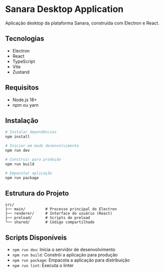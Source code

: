 # Sanara Desktop Application

Aplicação desktop da plataforma Sanara, construída com Electron e React.

## Tecnologias

- Electron
- React
- TypeScript
- Vite
- Zustand

## Requisitos

- Node.js 18+
- npm ou yarn

## Instalação

```bash
# Instalar dependências
npm install

# Iniciar em modo desenvolvimento
npm run dev

# Construir para produção
npm run build

# Empacotar aplicação
npm run package
```

## Estrutura do Projeto

```
src/
├── main/         # Processo principal do Electron
├── renderer/     # Interface do usuário (React)
├── preload/      # Scripts de preload
└── shared/       # Código compartilhado
```

## Scripts Disponíveis

- `npm run dev`: Inicia o servidor de desenvolvimento
- `npm run build`: Constrói a aplicação para produção
- `npm run package`: Empacota a aplicação para distribuição
- `npm run lint`: Executa o linter 